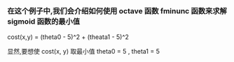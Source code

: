 ### 在这个例子中,我们会介绍如何使用 octave 函数 fminunc 函数来求解 sigmoid 函数的最小值

cost(x,y) = (theta0 - 5)^2 + (theata1 - 5)^2

显然,要想使 cost(x, y) 取最小值 theta0 = 5 , theta1 = 5


